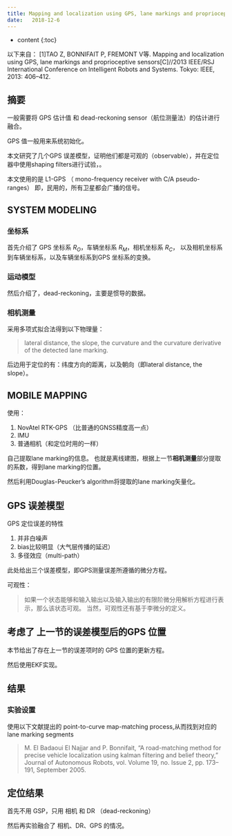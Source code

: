 ```yaml
--- 
title: Mapping and localization using GPS, lane markings and proprioceptive sensors
date:   2018-12-6
---
```




* content
{:toc}


以下来自：
[1]TAO Z, BONNIFAIT P, FREMONT V等. Mapping and localization using GPS, lane markings and proprioceptive sensors[C]//2013 IEEE/RSJ International Conference on Intelligent Robots and Systems. Tokyo: IEEE, 2013: 406–412.

## 摘要
一般需要将 GPS 估计值 和 dead-reckoning sensor（航位测量法）的估计进行融合。

GPS 值一般用来系统初始化。

本文研究了几个GPS 误差模型，证明他们都是可观的（observable），并在定位器中使用shaping filters进行试验，。

本文使用的是 L1-GPS （ mono-frequency receiver with C/A pseudo-ranges）
即，民用的，所有卫星都会广播的信号。

## SYSTEM MODELING
### 坐标系
首先介绍了 GPS 坐标系 $R_O$，车辆坐标系 $R_M$，相机坐标系 $R_C$，
以及相机坐标系到车辆坐标系，以及车辆坐标系到GPS 坐标系的变换。
### 运动模型
然后介绍了，dead-reckoning，主要是惯导的数据。
### 相机测量
采用多项式拟合法得到以下物理量：
>lateral distance, the slope, the curvature and the curvature derivative of the detected lane marking.

后边用于定位的有：纬度方向的距离，以及朝向（即lateral distance, the slope）。

## MOBILE MAPPING
使用：
1. NovAtel RTK-GPS （比普通的GNSS精度高一点）
2. IMU
3. 普通相机（和定位时用的一样）

自己提取lane marking的信息。
也就是离线建图，根据上一节**相机测量**部分提取的系数，得到lane marking的位置。

然后利用Douglas-Peucker’s algorithm将提取的lane marking矢量化。
## GPS 误差模型
GPS 定位误差的特性
1. 并非白噪声
2. bias比较明显（大气层传播的延迟）
3. 多径效应（multi-path）

此处给出三个误差模型，即GPS测量误差所遵循的微分方程。

可观性：
>如果一个状态能够和输入输出以及输入输出的有限阶微分用解析方程进行表示，那么该状态可观。
当然，可观性还有基于李微分的定义。


## 考虑了 上一节的误差模型后的GPS 位置
本节给出了存在上一节的误差项时的 GPS 位置的更新方程。

然后使用EKF实现。

## 结果
### 实验设置
使用以下文献提出的 point-to-curve map-matching process,从而找到对应的 lane marking segments
>M. El Badaoui El Najjar and P. Bonnifait, “A road-matching method
for precise vehicle localization using kalman filtering and belief
theory,” Journal of Autonomous Robots, vol. Volume 19, no. Issue
2, pp. 173–191, September 2005.

## 定位结果
首先不用 GSP，只用 相机 和 DR （dead-reckoning）

然后再实验融合了 相机、DR、GPS 的情况。
